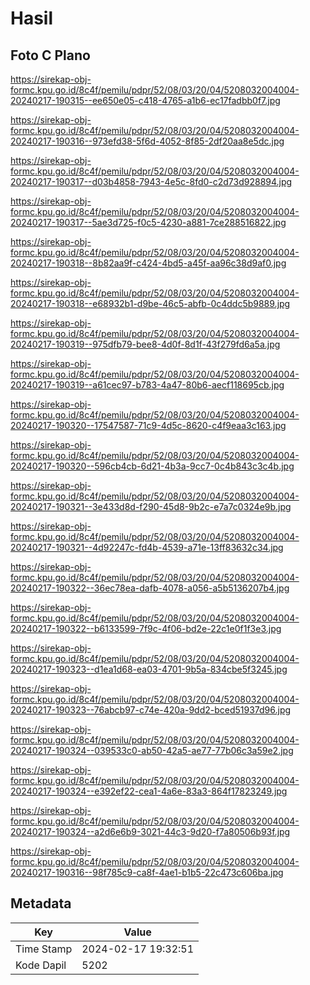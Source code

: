 # Hasil

## Foto C Plano

https://sirekap-obj-formc.kpu.go.id/8c4f/pemilu/pdpr/52/08/03/20/04/5208032004004-20240217-190315--ee650e05-c418-4765-a1b6-ec17fadbb0f7.jpg

https://sirekap-obj-formc.kpu.go.id/8c4f/pemilu/pdpr/52/08/03/20/04/5208032004004-20240217-190316--973efd38-5f6d-4052-8f85-2df20aa8e5dc.jpg

https://sirekap-obj-formc.kpu.go.id/8c4f/pemilu/pdpr/52/08/03/20/04/5208032004004-20240217-190317--d03b4858-7943-4e5c-8fd0-c2d73d928894.jpg

https://sirekap-obj-formc.kpu.go.id/8c4f/pemilu/pdpr/52/08/03/20/04/5208032004004-20240217-190317--5ae3d725-f0c5-4230-a881-7ce288516822.jpg

https://sirekap-obj-formc.kpu.go.id/8c4f/pemilu/pdpr/52/08/03/20/04/5208032004004-20240217-190318--8b82aa9f-c424-4bd5-a45f-aa96c38d9af0.jpg

https://sirekap-obj-formc.kpu.go.id/8c4f/pemilu/pdpr/52/08/03/20/04/5208032004004-20240217-190318--e68932b1-d9be-46c5-abfb-0c4ddc5b9889.jpg

https://sirekap-obj-formc.kpu.go.id/8c4f/pemilu/pdpr/52/08/03/20/04/5208032004004-20240217-190319--975dfb79-bee8-4d0f-8d1f-43f279fd6a5a.jpg

https://sirekap-obj-formc.kpu.go.id/8c4f/pemilu/pdpr/52/08/03/20/04/5208032004004-20240217-190319--a61cec97-b783-4a47-80b6-aecf118695cb.jpg

https://sirekap-obj-formc.kpu.go.id/8c4f/pemilu/pdpr/52/08/03/20/04/5208032004004-20240217-190320--17547587-71c9-4d5c-8620-c4f9eaa3c163.jpg

https://sirekap-obj-formc.kpu.go.id/8c4f/pemilu/pdpr/52/08/03/20/04/5208032004004-20240217-190320--596cb4cb-6d21-4b3a-9cc7-0c4b843c3c4b.jpg

https://sirekap-obj-formc.kpu.go.id/8c4f/pemilu/pdpr/52/08/03/20/04/5208032004004-20240217-190321--3e433d8d-f290-45d8-9b2c-e7a7c0324e9b.jpg

https://sirekap-obj-formc.kpu.go.id/8c4f/pemilu/pdpr/52/08/03/20/04/5208032004004-20240217-190321--4d92247c-fd4b-4539-a71e-13ff83632c34.jpg

https://sirekap-obj-formc.kpu.go.id/8c4f/pemilu/pdpr/52/08/03/20/04/5208032004004-20240217-190322--36ec78ea-dafb-4078-a056-a5b5136207b4.jpg

https://sirekap-obj-formc.kpu.go.id/8c4f/pemilu/pdpr/52/08/03/20/04/5208032004004-20240217-190322--b6133599-7f9c-4f06-bd2e-22c1e0f1f3e3.jpg

https://sirekap-obj-formc.kpu.go.id/8c4f/pemilu/pdpr/52/08/03/20/04/5208032004004-20240217-190323--d1ea1d68-ea03-4701-9b5a-834cbe5f3245.jpg

https://sirekap-obj-formc.kpu.go.id/8c4f/pemilu/pdpr/52/08/03/20/04/5208032004004-20240217-190323--76abcb97-c74e-420a-9dd2-bced51937d96.jpg

https://sirekap-obj-formc.kpu.go.id/8c4f/pemilu/pdpr/52/08/03/20/04/5208032004004-20240217-190324--039533c0-ab50-42a5-ae77-77b06c3a59e2.jpg

https://sirekap-obj-formc.kpu.go.id/8c4f/pemilu/pdpr/52/08/03/20/04/5208032004004-20240217-190324--e392ef22-cea1-4a6e-83a3-864f17823249.jpg

https://sirekap-obj-formc.kpu.go.id/8c4f/pemilu/pdpr/52/08/03/20/04/5208032004004-20240217-190324--a2d6e6b9-3021-44c3-9d20-f7a80506b93f.jpg

https://sirekap-obj-formc.kpu.go.id/8c4f/pemilu/pdpr/52/08/03/20/04/5208032004004-20240217-190316--98f785c9-ca8f-4ae1-b1b5-22c473c606ba.jpg


## Metadata

| Key        | Value               |
| ---------- | ------------------- |
| Time Stamp | 2024-02-17 19:32:51 |
| Kode Dapil | 5202                |



